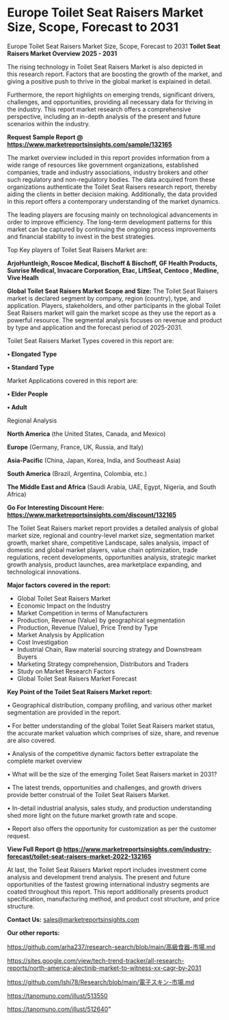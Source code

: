 # Europe Toilet Seat Raisers Market Size, Scope, Forecast to 2031
Europe Toilet Seat Raisers Market Size, Scope, Forecast to 2031
<Strong> Toilet Seat Raisers Market Overview 2025 - 2031</strong>

The rising technology in Toilet Seat Raisers Market is also depicted in this research report. Factors that are boosting the growth of the market, and giving a positive push to thrive in the global market is explained in detail.

Furthermore, the report highlights on emerging trends, significant drivers, challenges, and opportunities, providing all necessary data for thriving in the industry. This report market research offers a comprehensive perspective, including an in-depth analysis of the present and future scenarios within the industry.

<strong>Request Sample Report @ <a href=https://www.marketreportsinsights.com/sample/132165>https://www.marketreportsinsights.com/sample/132165</a></strong>

The market overview included in this report provides information from a wide range of resources like government organizations, established companies, trade and industry associations, industry brokers and other such regulatory and non-regulatory bodies. The data acquired from these organizations authenticate the Toilet Seat Raisers research report, thereby aiding the clients in better decision making. Additionally, the data provided in this report offers a contemporary understanding of the market dynamics.

The leading players are focusing mainly on technological advancements in order to improve efficiency. The long-term development patterns for this market can be captured by continuing the ongoing process improvements and financial stability to invest in the best strategies.

Top Key players of Toilet Seat Raisers Market are:

<strong>ArjoHuntleigh, Roscoe Medical, Bischoff & Bischoff, GF Health Products, Sunrise Medical, Invacare Corporation, Etac, LiftSeat, Centoco , Medline, Vive Healh</strong>

<strong><b>Global Toilet Seat Raisers Market Scope and Size:</b></strong>
The Toilet Seat Raisers market is declared segment by company, region (country), type, and application. Players, stakeholders, and other participants in the global Toilet Seat Raisers market will gain the market scope as they use the report as a powerful resource. The segmental analysis focuses on revenue and product by type and application and the forecast period of 2025-2031.

Toilet Seat Raisers Market Types covered in this report are:

<strong>• Elongated Type

• Standard Type</strong>

Market Applications covered in this report are:

<strong>• Elder People

• Adult</strong> 

Regional Analysis

<strong>North America</strong> (the United States, Canada, and Mexico)

<strong>Europe</strong> (Germany, France, UK, Russia, and Italy)

<strong>Asia-Pacific</strong> (China, Japan, Korea, India, and Southeast Asia)

<strong>South America</strong> (Brazil, Argentina, Colombia, etc.)

<strong>The Middle East and Africa</strong> (Saudi Arabia, UAE, Egypt, Nigeria, and South Africa)

<strong>Go For Interesting Discount Here: <a href=https://www.marketreportsinsights.com/discount/132165>https://www.marketreportsinsights.com/discount/132165</a></strong>

The Toilet Seat Raisers market report provides a detailed analysis of global market size, regional and country-level market size, segmentation market growth, market share, competitive Landscape, sales analysis, impact of domestic and global market players, value chain optimization, trade regulations, recent developments, opportunities analysis, strategic market growth analysis, product launches, area marketplace expanding, and technological innovations.

<strong><b>Major factors covered in the report:</b></strong>
<ul>
  <li>Global Toilet Seat Raisers Market </li>
  <li>Economic Impact on the Industry</li>
  <li>Market Competition in terms of Manufacturers</li>
  <li>Production, Revenue (Value) by geographical segmentation</li>
  <li>Production, Revenue (Value), Price Trend by Type</li>
  <li>Market Analysis by Application</li>
  <li>Cost Investigation</li>
  <li>Industrial Chain, Raw material sourcing strategy and Downstream Buyers</li>
  <li>Marketing Strategy comprehension, Distributors and Traders</li>
  <li>Study on Market Research Factors</li>
  <li>Global Toilet Seat Raisers Market Forecast</li>
</ul>

<strong><b>Key Point of the Toilet Seat Raisers Market report:</b></strong>

• Geographical distribution, company profiling, and various other market segmentation are provided in the report.

• For better understanding of the global Toilet Seat Raisers market status, the accurate market valuation which comprises of size, share, and revenue are also covered.

• Analysis of the competitive dynamic factors better extrapolate the complete market overview

• What will be the size of the emerging Toilet Seat Raisers market in 2031?

• The latest trends, opportunities and challenges, and growth drivers provide better construal of the Toilet Seat Raisers Market.

• In-detail industrial analysis, sales study, and production understanding shed more light on the future market growth rate and scope.

• Report also offers the opportunity for customization as per the customer request.

<strong><b>View Full Report @ <a href=https://www.marketreportsinsights.com/industry-forecast/toilet-seat-raisers-market-2022-132165>https://www.marketreportsinsights.com/industry-forecast/toilet-seat-raisers-market-2022-132165</a></b></strong>


At last, the Toilet Seat Raisers Market report includes investment come analysis and development trend analysis. The present and future opportunities of the fastest growing international industry segments are coated throughout this report. This report additionally presents product specification, manufacturing method, and product cost structure, and price structure.

<strong>Contact Us:</strong>
sales@marketreportsinsights.com

<strong>Our other reports:</strong>

<a href=https://github.com/arha237/research-search/blob/main/高級食器-市場.md>https://github.com/arha237/research-search/blob/main/高級食器-市場.md</a>

<a href=https://sites.google.com/view/tech-trend-tracker/all-research-reports/north-america-alectinib-market-to-witness-xx-cagr-by-2031>https://sites.google.com/view/tech-trend-tracker/all-research-reports/north-america-alectinib-market-to-witness-xx-cagr-by-2031</a>

<a href=https://github.com/Ishi78/Research/blob/main/電子スキン-市場.md>https://github.com/Ishi78/Research/blob/main/電子スキン-市場.md</a>

<a href=https://tanomuno.com/illust/513550>https://tanomuno.com/illust/513550</a>

<a href=https://tanomuno.com/illust/512640>https://tanomuno.com/illust/512640</a>"
